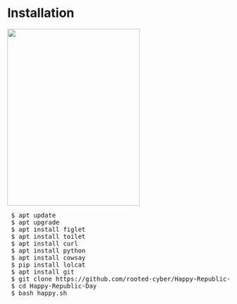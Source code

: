 # Installation
<iMg src="https://github.com/rooted-cyber/image-upload/raw/master/Happy" style="width:300px;height:400px;">
<br />
<pre> $ apt update
 $ apt upgrade
 $ apt install figlet
 $ apt install toilet
 $ apt install curl
 $ apt install python
 $ apt install cowsay
 $ pip install lolcat
 $ apt install git
 $ git clone https://github.com/rooted-cyber/Happy-Republic-Day
 $ cd Happy-Republic-Day
 $ bash happy.sh
 </pre>
 